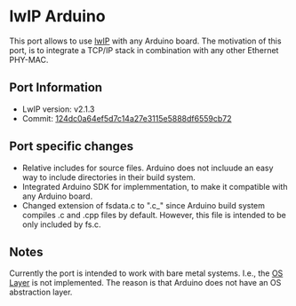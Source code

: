 # lwIP Arduino

This port allows to use [lwIP](https://savannah.nongnu.org/projects/lwip/) with any Arduino board. The motivation of this port, is to integrate a TCP/IP stack in combination with any other Ethernet PHY-MAC. 	

## Port Information

- LwIP version: v2.1.3
- Commit: [124dc0a64ef5d7c14a27e3115e5888df6559cb72](http://git.savannah.gnu.org/cgit/lwip.git/commit/?id=124dc0a64ef5d7c14a27e3115e5888df6559cb72)

## Port specific changes

- Relative includes for source files. Arduino does not incluude an easy way to include directories in their build system.
- Integrated Arduino SDK for implemmentation, to make it compatible with any Arduino board.
- Changed extension of fsdata.c to ".c_" since Arduino build system compiles .c and .cpp files by default. However, this file is intended to be only included by fs.c.


## Notes

Currently the port is intended to work with bare metal systems. I.e., the [OS Layer](https://www.nongnu.org/lwip/2_0_x/group__sys__os.html) is not implemented. The reason is that Arduino does not have an OS abstraction layer.


